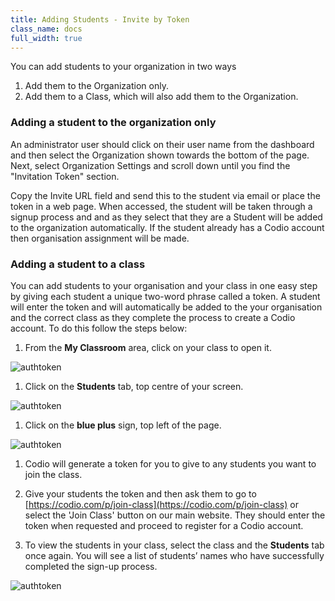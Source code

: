 ```yaml
---
title: Adding Students - Invite by Token
class_name: docs
full_width: true
---
```


You can add students to your organization in two ways

1. Add them to the Organization only.
1. Add them to a Class, which will also add them to the Organization.

### Adding a student to the organization only
An administrator user should click on their user name from the dashboard and then select the Organization shown towards the bottom of the page. Next, select Organization Settings and scroll down until you find the "Invitation Token" section. 

Copy the Invite URL field and send this to the student via email or place the token in a web page. When accessed, the student will be taken through a signup process and and as they select that they are a Student will be added to the organization automatically. If the student already has a Codio account then organisation assignment will be made.

### Adding a student to a class

You can add students to your organisation and your class in one easy step by giving each student a unique two-word phrase called a token.  A student will enter the token and will automatically be added to the your organisation and the correct class as they complete the process to create a Codio account.  To do this follow the steps below: 

1. From the **My Classroom** area, click on your class to open it. 
<img alt="authtoken" src="/img/docs/manage_classes/year_10_class.png" class="simple"/>

1. Click on the **Students** tab, top centre of your screen.
<img alt="authtoken" src="/img/docs/manage_classes/students_tab.png" class="simple"/>

1. Click on the **blue plus** sign, top left of the page.
<img alt="authtoken" src="/img/docs/manage_classes/blue_plus.png" class="simple"/>

1. Codio will generate a token for you to give to any students you want to join the class.

1. Give your students the token and then ask them to go to [https://codio.com/p/join-class](https://codio.com/p/join-class) or select the 'Join Class' button on our main website. They should enter the token when requested and proceed to register for a Codio account. 
1. To view the students in your class, select the class and the **Students** tab once again. You will see a list of students’ names who have successfully completed the sign-up process. 
<img alt="authtoken" src="/img/docs/manage_classes/adding_students_invite/student_list.png" class="simple"/>

